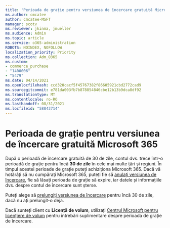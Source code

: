 ```yaml
---
title: 'Perioada de grație pentru versiunea de încercare gratuită Microsoft 365 '
ms.author: cmcatee
author: cmcatee-MSFT
manager: scotv
ms.reviewer: jkinma, jmueller
ms.audience: Admin
ms.topic: article
ms.service: o365-administration
ROBOTS: NOINDEX, NOFOLLOW
localization_priority: Priority
ms.collection: Adm_O365
ms.custom:
- commerce_purchase
- "1400006"
- "5479"
ms.date: 04/14/2021
ms.openlocfilehash: ccd320cacf5f45767382f86605921cbd2772cad9
ms.sourcegitcommit: e781da003fb7b878854846cbe12b13b9dca8df92
ms.translationtype: MT
ms.contentlocale: ro-RO
ms.lasthandoff: 08/31/2021
ms.locfileid: "58843714"
---
```

# <a name="grace-period-for-microsoft-365-free-trial"></a>Perioada de grație pentru versiunea de încercare gratuită Microsoft 365 

După o perioadă de încercare gratuită de 30 de zile, contul dvs. trece într-o perioadă de grație pentru încă **30 de zile** în cele mai multe țări și regiuni. În timpul acestei perioade de grație puteți achiziționa Microsoft 365. Dacă vă hotărâți să nu cumpărați Microsoft 365, puteți fie să [anulați versiunea de încercare](https://docs.microsoft.com/microsoft-365/commerce/subscriptions/cancel-your-subscription?view=o365-worldwide), fie să lăsați perioada de grație să expire, iar datele și informațiile dvs. despre contul de încercare sunt șterse.

Puteți alege să [prelungiți versiunea de încercare](https://docs.microsoft.com/microsoft-365/commerce/extend-your-trial) pentru încă 30 de zile, dacă nu ați prelungit-o deja.

Dacă sunteți client cu **Licență de volum**, utilizați [Centrul Microsoft pentru licențiere de volum](https://support.microsoft.com/help/4471406/how-to-contact-the-microsoft-volume-licensing-service-center) pentru întrebări suplimentare despre perioada de grație de încercare.
